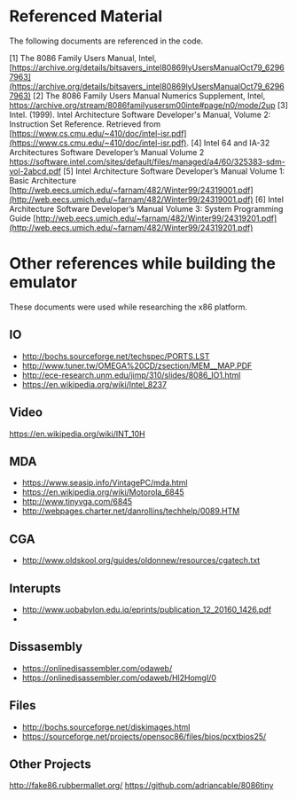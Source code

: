 # Referenced Material
The following documents are referenced in the code.

[1] The 8086 Family Users Manual, Intel, [https://archive.org/details/bitsavers_intel80869lyUsersManualOct79_62967963](https://archive.org/details/bitsavers_intel80869lyUsersManualOct79_62967963)
[2] The 8086 Family Users Manual Numerics Supplement, Intel, https://archive.org/stream/8086familyusersm00inte#page/n0/mode/2up
[3] Intel. (1999). Intel Architecture Software Developer's Manual, Volume 2: Instruction Set Reference. Retrieved from [https://www.cs.cmu.edu/~410/doc/intel-isr.pdf](https://www.cs.cmu.edu/~410/doc/intel-isr.pdf).
[4] Intel 64 and IA-32 Architectures Software Developer’s Manual Volume 2 https://software.intel.com/sites/default/files/managed/a4/60/325383-sdm-vol-2abcd.pdf
[5] Intel Architecture Software Developer’s Manual Volume 1: Basic Architecture [http://web.eecs.umich.edu/~farnam/482/Winter99/24319001.pdf](http://web.eecs.umich.edu/~farnam/482/Winter99/24319001.pdf)
[6] Intel Architecture Software Developer’s Manual Volume 3: System Programming Guide [http://web.eecs.umich.edu/~farnam/482/Winter99/24319201.pdf](http://web.eecs.umich.edu/~farnam/482/Winter99/24319201.pdf)

# Other references while building the emulator
These documents were used while researching the x86 platform.

## IO
* http://bochs.sourceforge.net/techspec/PORTS.LST
* http://www.tuner.tw/OMEGA%20CD/zsection/MEM__MAP.PDF
* http://ece-research.unm.edu/jimp/310/slides/8086_IO1.html
* https://en.wikipedia.org/wiki/Intel_8237


## Video
https://en.wikipedia.org/wiki/INT_10H


## MDA
* https://www.seasip.info/VintagePC/mda.html
* https://en.wikipedia.org/wiki/Motorola_6845
* http://www.tinyvga.com/6845
* http://webpages.charter.net/danrollins/techhelp/0089.HTM


## CGA
* http://www.oldskool.org/guides/oldonnew/resources/cgatech.txt

## Interupts
* http://www.uobabylon.edu.iq/eprints/publication_12_20160_1426.pdf
* 

## Dissasembly
* https://onlinedisassembler.com/odaweb/
* https://onlinedisassembler.com/odaweb/Hl2HomgI/0

## Files
* http://bochs.sourceforge.net/diskimages.html
* https://sourceforge.net/projects/opensoc86/files/bios/pcxtbios25/

## Other Projects
http://fake86.rubbermallet.org/
https://github.com/adriancable/8086tiny
